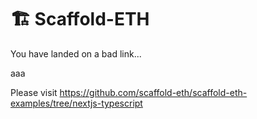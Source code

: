 # 🏗 Scaffold-ETH

You have landed on a bad link...

aaa

Please visit https://github.com/scaffold-eth/scaffold-eth-examples/tree/nextjs-typescript

